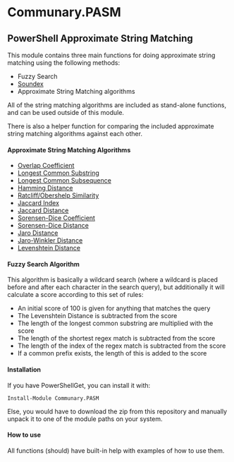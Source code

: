 # Communary.PASM
## PowerShell Approximate String Matching

This module contains three main functions for doing approximate string matching using the following methods:

- Fuzzy Search
- [Soundex](https://en.wikipedia.org/wiki/Soundex)
- Approximate String Matching algorithms

All of the string matching algorithms are included as stand-alone functions, and can be used outside of this module.

There is also a helper function for comparing the included approximate string matching algorithms against each other.

#### Approximate String Matching Algorithms
- [Overlap Coefficient](https://en.wikipedia.org/wiki/Overlap_coefficient)
- [Longest Common Substring](https://en.wikipedia.org/wiki/Longest_common_substring_problem)
- [Longest Common Subsequence](https://en.wikipedia.org/wiki/Longest_common_subsequence_problem)
- [Hamming Distance](https://en.wikipedia.org/wiki/Hamming_distance)
- [Ratcliff/Obershelp Similarity](http://collaboration.cmc.ec.gc.ca/science/rpn/biblio/ddj/Website/articles/DDJ/1988/8807/8807c/8807c.htm)
- [Jaccard Index](https://en.wikipedia.org/wiki/Jaccard_index)
- [Jaccard Distance](https://en.wikipedia.org/wiki/Jaccard_index)
- [Sorensen-Dice Coefficient](https://en.wikipedia.org/wiki/S%C3%B8rensen%E2%80%93Dice_coefficient)
- [Sorensen-Dice Distance](https://en.wikipedia.org/wiki/S%C3%B8rensen%E2%80%93Dice_coefficient)
- [Jaro Distance](https://en.wikipedia.org/wiki/Jaro%E2%80%93Winkler_distance)
- [Jaro-Winkler Distance](https://en.wikipedia.org/wiki/Jaro%E2%80%93Winkler_distance)
- [Levenshtein Distance](https://en.wikipedia.org/wiki/Levenshtein_distance)

#### Fuzzy Search Algorithm
This algorithm is basically a wildcard search (where a wildcard is placed before and after each character in the search query), but additionally it will calculate a score according to this set of rules:

- An initial score of 100 is given for anything that matches the query
- The Levenshtein Distance is subtracted from the score
- The length of the longest common substring are multiplied with the score
- The length of the shortest regex match is subtracted from the score
- The length of the index of the regex match is subtracted from the score
- If a common prefix exists, the length of this is added to the score

#### Installation
If you have PowerShellGet, you can install it with:

    Install-Module Communary.PASM

Else, you would have to download the zip from this repository and manually unpack it to one of the module paths on your system.

#### How to use
All functions (should) have built-in help with examples of how to use them.
